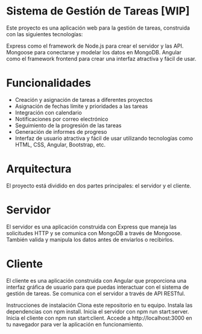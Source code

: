 # Sistema de Gestión de Tareas [WIP]
Este proyecto es una aplicación web para la gestión de tareas, construida con las siguientes tecnologías:

Express como el framework de Node.js para crear el servidor y las API.
Mongoose para conectarse y modelar los datos en MongoDB.
Angular como el framework frontend para crear una interfaz atractiva y fácil de usar.

# Funcionalidades
- Creación y asignación de tareas a diferentes proyectos
- Asignación de fechas límite y prioridades a las tareas
- Integración con calendario
- Notificaciones por correo electrónico
- Seguimiento de la progresión de las tareas
- Generación de informes de progreso
- Interfaz de usuario atractiva y fácil de usar utilizando tecnologías como HTML, CSS, Angular, Bootstrap, etc.

# Arquitectura
El proyecto está dividido en dos partes principales: el servidor y el cliente.

# Servidor
El servidor es una aplicación construida con Express que maneja las solicitudes HTTP y se comunica con MongoDB a través de Mongoose. También valida y manipula los datos antes de enviarlos o recibirlos.

# Cliente
El cliente es una aplicación construida con Angular que proporciona una interfaz gráfica de usuario para que puedas interactuar con el sistema de gestión de tareas. Se comunica con el servidor a través de API RESTful.

Instrucciones de instalación
Clona este repositorio en tu equipo.
Instala las dependencias con npm install.
Inicia el servidor con npm run start:server.
Inicia el cliente con npm run start:client.
Accede a http://localhost:3000 en tu navegador para ver la aplicación en funcionamiento.
